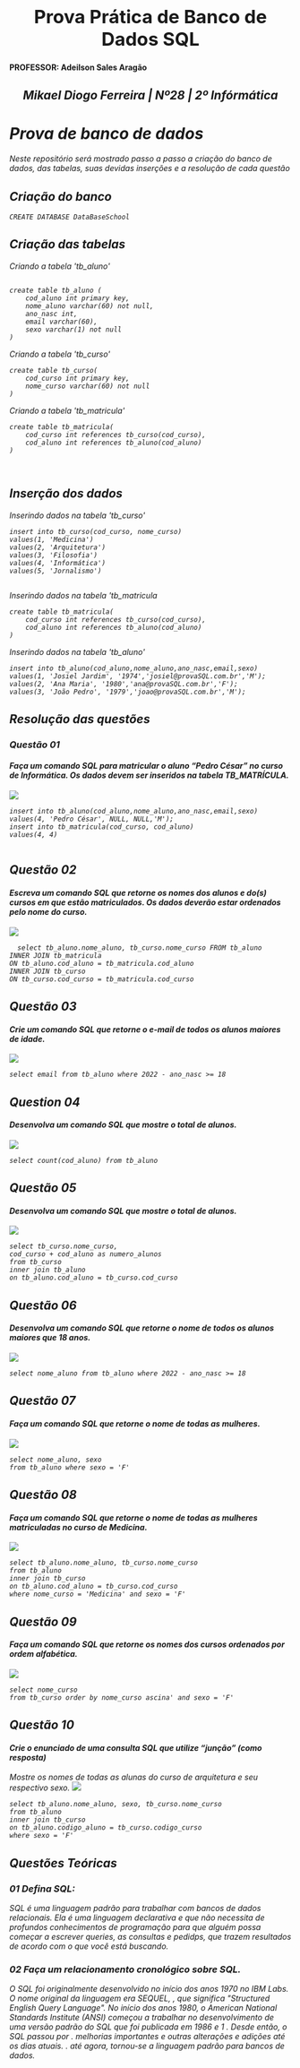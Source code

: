 
### <b><h1 align="center"> Prova Prática de Banco de Dados SQL</h1></b>
<h4>PROFESSOR: Adeilson Sales Aragão </h4>
<h2 align="center"><i> Mikael Diogo Ferreira  | Nº28 | 2º Infórmática </h2>


<h1>Prova de banco de dados</h1>
Neste repositório será mostrado passo a passo a criação do banco de dados, das tabelas, suas devidas inserções e a resolução de cada questão
<h2>Criação do banco</h2>

```
CREATE DATABASE DataBaseSchool
```
<h2>Criação das tabelas</h2>
Criando a tabela 'tb_aluno'


```

create table tb_aluno (
	cod_aluno int primary key,
	nome_aluno varchar(60) not null,
	ano_nasc int,
	email varchar(60),
	sexo varchar(1) not null
)
```


Criando a tabela 'tb_curso'
```
create table tb_curso(
	cod_curso int primary key,
	nome_curso varchar(60) not null
)
```
Criando a tabela 'tb_matricula'
```
create table tb_matricula(
	cod_curso int references tb_curso(cod_curso),
	cod_aluno int references tb_aluno(cod_aluno)
)



```


<h2>Inserção dos dados</h2>

Inserindo dados na tabela 'tb_curso'

```
insert into tb_curso(cod_curso, nome_curso)
values(1, 'Medicina')
values(2, 'Arquitetura')
values(3, 'Filosofia')
values(4, 'Informática')
values(5, 'Jornalismo')
 
```


Inserindo dados na tabela 'tb_matricula

```
create table tb_matricula(
	cod_curso int references tb_curso(cod_curso),
	cod_aluno int references tb_aluno(cod_aluno)
)
```


Inserindo dados na tabela 'tb_aluno'

```
insert into tb_aluno(cod_aluno,nome_aluno,ano_nasc,email,sexo)
values(1, 'Josiel Jardim', '1974','josiel@provaSQL.com.br','M');
values(2, 'Ana Maria', '1980','ana@provaSQL.com.br','F');
values(3, 'João Pedro', '1979','joao@provaSQL.com.br','M');
```

  <h2>Resolução das questões</h2>
  
  <h3>Questão 01</h3>
    
  <h4>Faça um comando SQL para matricular o aluno “Pedro César” no curso de
Informática. Os dados devem ser inseridos na tabela TB_MATRÍCULA.</h4>


  <img src="Q1_sql.png">


```
insert into tb_aluno(cod_aluno,nome_aluno,ano_nasc,email,sexo)
values(4, 'Pedro César', NULL, NULL,'M');
insert into tb_matricula(cod_curso, cod_aluno)
values(4, 4)
    
```
  <h2> Questão 02 </h2>
  
<h4>Escreva um comando SQL que retorne os nomes dos alunos e do(s) cursos em
que estão matriculados. Os dados deverão estar ordenados pelo nome do curso.</h4>


  <img src="Q2_sql.png">

```
  select tb_aluno.nome_aluno, tb_curso.nome_curso FROM tb_aluno
INNER JOIN tb_matricula
ON tb_aluno.cod_aluno = tb_matricula.cod_aluno
INNER JOIN tb_curso
ON tb_curso.cod_curso = tb_matricula.cod_curso
```

<h2> Questão 03 </h2>

<h4>Crie um comando SQL que retorne o e-mail de todos os alunos maiores de idade.</h4>

  <img src="Q3_sql.png">


```
select email from tb_aluno where 2022 - ano_nasc >= 18
```

<h2> Question 04 </h2>

<h4>Desenvolva um comando SQL que mostre o total de alunos.</h4>


  <img src="Q4_sql.png">


```
select count(cod_aluno) from tb_aluno 
```

<h2> Questão 05 </h2>

<h4>Desenvolva um comando SQL que mostre o total de alunos.</h4>

  <img src="Q5_sql.png">


```
select tb_curso.nome_curso,
cod_curso + cod_aluno as numero_alunos 
from tb_curso
inner join tb_aluno
on tb_aluno.cod_aluno = tb_curso.cod_curso
```



<h2> Questão 06 </h2>
<h4>Desenvolva um comando SQL que retorne o nome de todos os alunos maiores que
18 anos.</h4>

  <img src="Q6_sql.png">


```
select nome_aluno from tb_aluno where 2022 - ano_nasc >= 18 
```

  
 <h2>Questão 07</h2>
 <h4>Faça um comando SQL que retorne o nome de todas as mulheres.</h4>
	
 <img src="Q7_sql.png">
	
```
select nome_aluno, sexo
from tb_aluno where sexo = 'F'
 ```
 
<h2>Questão 08</h4>

<h4>Faça um comando SQL que retorne o nome de todas as mulheres matriculadas no curso de Medicina.</h4>

 <img src="Q8_sql.png">
 
 ```
select tb_aluno.nome_aluno, tb_curso.nome_curso
from tb_aluno
inner join tb_curso
on tb_aluno.cod_aluno = tb_curso.cod_curso
where nome_curso = 'Medicina' and sexo = 'F'
 
 ```
 
 <h2>Questão 09</h2>
 
 <h4>Faça um comando SQL que retorne os nomes dos cursos ordenados por ordem alfabética.</h4>
 
 <img src="Q9_sql.png">
 
 ```
select nome_curso
from tb_curso order by nome_curso ascina' and sexo = 'F'
 
 ```
 
 <h2>Questão 10</h2>
 
 <h4>Crie o enunciado de uma consulta SQL que utilize “junção” (como resposta) </h4>
 Mostre os nomes de todas as alunas do curso de arquitetura e seu respectivo sexo.
 
 
  <img src="Q10_SqL.png">
  
 ```
select tb_aluno.nome_aluno, sexo, tb_curso.nome_curso
from tb_aluno
inner join tb_curso
on tb_aluno.codigo_aluno = tb_curso.codigo_curso
where sexo = 'F'
 ```
	
 
<h2>Questões Teóricas</h2>
<h3>01 Defina SQL:</h3>
	

SQL é uma linguagem padrão para trabalhar com bancos de dados relacionais. Ela é uma linguagem declarativa e que não necessita de profundos conhecimentos de programação para que alguém possa começar a escrever queries, as consultas e pedidps, que trazem resultados de acordo com o que você está buscando.

<h3>02 Faça um relacionamento cronológico sobre SQL.</h3>
	
 O SQL foi originalmente desenvolvido  no início dos anos 1970 no IBM Labs. O nome original da linguagem era SEQUEL, 
, que significa "Structured English Query Language". No início dos anos 1980, o American National Standards Institute (ANSI) começou  a trabalhar no desenvolvimento de uma versão padrão do SQL que foi publicada em 1986 e 1
. Desde então, o SQL passou por 
.
 melhorias importantes e outras alterações e adições até os dias atuais. . até agora, tornou-se a linguagem  padrão para bancos de dados.

	
	
